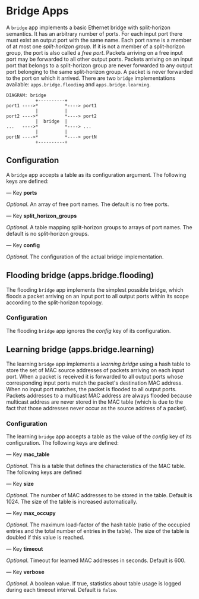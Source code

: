 # Bridge Apps

A `bridge` app implements a basic Ethernet bridge with split-horizon
semantics. It has an arbitrary number of ports. For each input port
there must exist an output port with the same name. Each port name is
a member of at most one *split-horizon group*. If it is not a member
of a split-horizon group, the port is also called a *free
port*. Packets arriving on a free input port may be forwarded to all
other output ports. Packets arriving on an input port that belongs to
a split-horizon group are never forwarded to any output port belonging
to the same split-horizon group. A packet is never forwarded to the
port on which it arrived. There are two `bridge` implementations
available: `apps.bridge.flooding` and `apps.bridge.learning`.

    DIAGRAM: bridge
               +----------+
    port1 ---->*          *----> port1
               |          |
    port2 ---->*          *----> port2
               |  bridge  |
    ...   ---->*          *----> ...
               |          |
    portN ---->*          *----> portN
               +----------+

## Configuration

A `bridge` app accepts a table as its configuration argument. The
following keys are defined:

— Key **ports**

*Optional*. An array of free port names. The default is no free ports.

— Key **split_horizon_groups**

*Optional*. A table mapping split-horizon groups to arrays of port
names. The default is no split-horizon groups.

— Key **config**

*Optional*. The configuration of the actual bridge implementation.

## Flooding bridge (apps.bridge.flooding)

The flooding `bridge` app implements the simplest possible bridge, which
floods a packet arriving on an input port to all output ports within its
scope according to the split-horizon topology.

### Configuration

The flooding `bridge` app ignores the *config* key of its configuration.

## Learning bridge (apps.bridge.learning)

The learning `bridge` app implements a *learning bridge* using a hash
table to store the set of MAC source addresses of packets arriving on
each input port. When a packet is received it is forwarded to all
output ports whose corresponding input ports match the packet's
destination MAC address.  When no input port matches, the packet is
flooded to all output ports.  Packets addresses to a multicast MAC
address are always flooded because multicast address are never stored
in the MAC table (which is due to the fact that those addresses never
occur as the source address of a packet).

### Configuration

The learning `bridge` app accepts a table as the value of the *config*
key of its configuration. The following keys are defined:

— Key **mac_table**

*Optional*. This is a table that defines the characteristics of the
  MAC table.  The following keys are defined

— Key **size**

*Optional*. The number of MAC addresses to be stored in the
 table. Default is 1024. The size of the table is increased
 automatically.

— Key **max_occupy**

*Optional*. The maximum load-factor of the hash table (ratio of the
 occupied entries and the total number of entries in the table).  The
 size of the table is doubled if this value is reached.

— Key **timeout**

*Optional*. Timeout for learned MAC addresses in seconds. Default is
600.

— Key **verbose**

*Optional*. A boolean value. If true, statistics about table usage is
 logged during each timeout interval.  Default is `false`.
